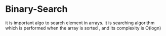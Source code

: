 # Binary-Search
it is important algo to search element in arrays.
it is searching algorithm which is performed when the array is sorted , and its complexity is O(logn)
